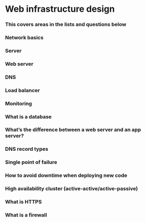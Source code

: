 # Web infrastructure design

### This covers areas in the lists and questions below

### Network basics
### Server
### Web server
### DNS
### Load balancer
### Monitoring
### What is a database
### What’s the difference between a web server and an app server?
### DNS record types
### Single point of failure
### How to avoid downtime when deploying new code
### High availability cluster (active-active/active-passive)
### What is HTTPS
### What is a firewall